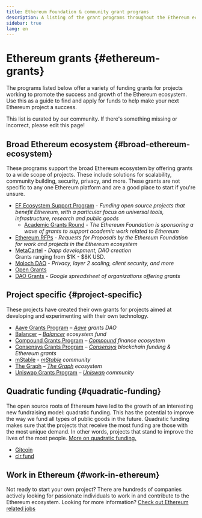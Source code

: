 ```yaml
---
title: Ethereum Foundation & community grant programs
description: A listing of the grant programs throughout the Ethereum ecosystem.
sidebar: true
lang: en
---
```


# Ethereum grants {#ethereum-grants}

The programs listed below offer a variety of funding grants for projects working to promote the success and growth of the Ethereum ecosystem. Use this as a guide to find and apply for funds to help make your next Ethereum project a success.

This list is curated by our community. If there's something missing or incorrect, please edit this page!

## Broad Ethereum ecosystem {#broad-ethereum-ecosystem}

These programs support the broad Ethereum ecosystem by offering grants to a wide scope of projects. These include solutions for scalability, community building, security, privacy, and more. These grants are not specific to any one Ethereum platform and are a good place to start if you're unsure.

- [EF Ecosystem Support Program](https://esp.ethereum.foundation) - _Funding open source projects that benefit Ethereum, with a particular focus on universal tools, infrastructure, research and public goods_
  - [Academic Grants Round](/community/grants/academic-grants-round/) - _The Ethereum Foundation is sponsoring a wave of grants to support academic work related to Ethereum_
- [Ethereum RFPs](https://github.com/ethereum/requests-for-proposals) - _Requests for Proposals by the Ethereum Foundation for work and projects in the Ethereum ecosystem_
- [MetaCartel](https://www.metacartel.org/grants/) - _Dapp development, DAO creation_  
  Grants ranging from $1K - $8K USD.
- [Moloch DAO](https://www.molochdao.com/) - _Privacy, layer 2 scaling, client security, and more_
- [Open Grants](https://opengrants.com/explore)
- [DAO Grants](https://docs.google.com/spreadsheets/d/1XHc-p_MHNRdjacc8uOEjtPoWL86olP4GyxAJOFO0zxY/edit#gid=0) - _Google spreadsheet of organizations offering grants_

## Project specific {#project-specific}

These projects have created their own grants for projects aimed at developing and experimenting with their own technology.

- [Aave Grants Program](https://aavegrants.org/) – _[Aave](https://aave.com/) grants DAO_
- [Balancer](https://forms.gle/c68e4fM7JHCQkPkN7) – _[Balancer](https://balancer.fi/) ecosystem fund_
- [Compound Grants Program](https://compoundgrants.org/) – _[Compound](https://compound.finance/) finance ecosystem_
- [Consensys Grants Program](https://consensys.net/grants/) – _[Consensys](https://consensys.net/) blockchain funding & Ethereum grants_
- [mStable](https://docs.mstable.org/advanced/grants-program) - _[mStable](https://mstable.org/) community_
- [The Graph](https://airtable.com/shrdfvnFvVch3IOVm) – _[The Graph](https://thegraph.com/) ecosystem_
- [Uniswap Grants Program](https://www.unigrants.org/) – _[Uniswap](https://uniswap.org/) community_

## Quadratic funding {#quadratic-funding}

The open source roots of Ethereum have led to the growth of an interesting new fundraising model: quadratic funding. This has the potential to improve the way we fund all types of public goods in the future. Quadratic funding makes sure that the projects that receive the most funding are those with the most unique demand. In other words, projects that stand to improve the lives of the most people. [More on quadratic funding.](/defi/#quadratic-funding)

- [Gitcoin](https://gitcoin.co/grants)
- [clr.fund](https://clr.fund/)

## Work in Ethereum {#work-in-ethereum}

Not ready to start your own project? There are hundreds of companies actively looking for passionate individuals to work in and contribute to the Ethereum ecosystem. Looking for more information? [Check out Ethereum related jobs](/community/get-involved/#ethereum-jobs)
